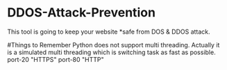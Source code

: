 # DDOS-Attack-Prevention
This tool is going to keep your website *safe from DOS & DDOS attack.


#Things to Remember
Python does not support multi threading.
Actually it is a simulated multi threading which is switching task as fast as possible.
port-20 "HTTPS"
port-80 "HTTP"